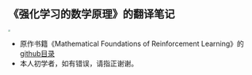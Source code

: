 ## 《强化学习的数学原理》的翻译笔记

<img src="https://github.com/AlexNetLTS/RLNote/blob/main/all.png" style="zoom: 25%;" />

- 原作书籍《Mathematical Foundations of Reinforcement Learning》的 [github目录](https://github.com/MathFoundationRL/Book-Mathmatical-Foundation-of-Reinforcement-Learning)
- 本人初学者，如有错误，请指正谢谢。
